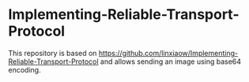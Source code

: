# Implementing-Reliable-Transport-Protocol
This repository is based on https://github.com/linxiaow/Implementing-Reliable-Transport-Protocol and allows sending an image using base64 encoding.
